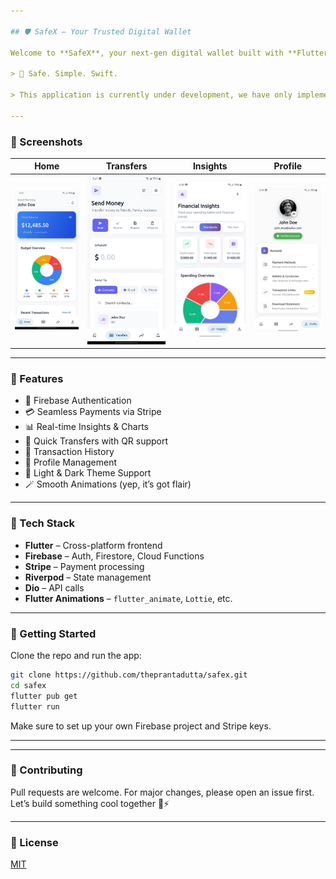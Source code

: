 ```yaml
---

## 🛡️ SafeX – Your Trusted Digital Wallet

Welcome to **SafeX**, your next-gen digital wallet built with **Flutter**, **Firebase**, and **Stripe**. Easily transfer money, view insights, and manage your finances — all with a sleek, secure UI.

> 💸 Safe. Simple. Swift.

> This application is currently under development, we have only implemented the UI, not the actual features, you are welcome to try it out and provide feedback, that will help us a lot, thanks.

---
```


### 📱 Screenshots

| Home                          | Transfers                               | Insights                              | Profile                             |
| ----------------------------- | --------------------------------------- | ------------------------------------- | ----------------------------------- |
| ![Home](./screenshots/Home_Screen_1.jpg) | ![Transfers](screenshots/Transfers_Screen_1.jpg) | ![Insights](screenshots/Insights_Screen_1.jpg) | ![Profile](screenshots/Settings_Screen_1.jpg) |

---

### 🧠 Features

* 🔐 Firebase Authentication
* 💳 Seamless Payments via Stripe
* 📊 Real-time Insights & Charts
* 🏦 Quick Transfers with QR support
* 🧾 Transaction History
* 👤 Profile Management
* 🌙 Light & Dark Theme Support
* 🪄 Smooth Animations (yep, it’s got flair)

---

### 🧰 Tech Stack

* **Flutter** – Cross-platform frontend
* **Firebase** – Auth, Firestore, Cloud Functions
* **Stripe** – Payment processing
* **Riverpod** – State management
* **Dio** – API calls
* **Flutter Animations** – `flutter_animate`, `Lottie`, etc.

---

### 🚀 Getting Started

Clone the repo and run the app:

```bash
git clone https://github.com/theprantadutta/safex.git
cd safex
flutter pub get
flutter run
```

Make sure to set up your own Firebase project and Stripe keys.

---

<!-- ### 🎨 Theme Preview

| Light Mode                            | Dark Mode                           |
| ------------------------------------- | ----------------------------------- |
| ![Light](screenshots/light_theme.png) | ![Dark](screenshots/dark_theme.png) |

--- -->

<!-- ### 📦 Folder Structure (short & clean)

```
lib/
├── main.dart
├── core/
├── screens/
│   ├── home/
│   ├── transfers/
│   ├── insights/
│   └── profile/
├── widgets/
└── services/
``` -->

---

### 🤝 Contributing

Pull requests are welcome. For major changes, please open an issue first.
Let’s build something cool together 🧠⚡

---

### 📄 License

[MIT](LICENSE)